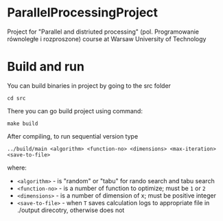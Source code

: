 # ParallelProcessingProject
Project for "Parallel and distriuted processing" (pol. Programowanie równoległe i rozproszone) course at Warsaw University of Technology

# Build and run
You can build binaries in project by going to the src folder

```
cd src
```

There you can go build project using command:

```
make build
```

After compiling, to run sequential version type
```
../build/main <algorithm> <function-no> <dimensions> <max-iteration> <save-to-file>
```
where:
* `<algorithm>` - is "random" or "tabu" for rando search and tabu search
* `<function-no>` - is a number of function to optimize; must be `1` or `2`
* `<dimensions>` - is a number of dimension of x; must be positive integer
* `<save-to-file>` - when `T` saves calculation logs to appropriate file in ./output direcotry, otherwise does not
